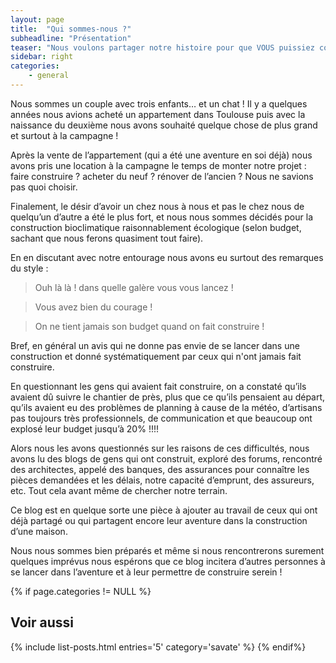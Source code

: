 ```yaml
---
layout: page
title:  "Qui sommes-nous ?"
subheadline: "Présentation"
teaser: "Nous voulons partager notre histoire pour que VOUS puissiez construire votre propre maison sereinement."
sidebar: right
categories:
    - general
---
```


Nous sommes un couple avec trois enfants… et un chat ! Il y a quelques années nous avions acheté un appartement dans Toulouse puis avec la naissance du deuxième nous avons souhaité quelque chose de plus grand et surtout à la campagne !

Après la vente de l’appartement (qui a été une aventure en soi déjà) nous avons pris une location à la campagne le temps de monter notre projet : faire construire ? acheter du neuf ? rénover de l’ancien ? Nous ne savions pas quoi choisir.

Finalement, le désir d’avoir un chez nous à nous et pas le chez nous de quelqu’un d’autre a été le plus fort, et nous nous sommes décidés pour la construction bioclimatique raisonnablement écologique (selon budget, sachant que nous ferons quasiment tout faire).

En en discutant avec notre entourage nous avons eu surtout des remarques du style :

> Ouh là là ! dans quelle galère vous vous lancez !

> Vous avez bien du courage !

> On ne tient jamais son budget quand on fait construire !

Bref, en général un avis qui ne donne pas envie de se lancer dans une construction et donné systématiquement par ceux qui n'ont jamais fait construire.

En questionnant les gens qui avaient fait construire, on a constaté qu’ils avaient dû suivre le chantier de près, plus que ce qu’ils pensaient au départ, qu’ils avaient eu des problèmes de planning à cause de la météo, d’artisans pas toujours très professionnels, de communication et que beaucoup ont explosé leur budget jusqu’à 20% !!!!

Alors nous les avons questionnés sur les raisons de ces difficultés, nous avons lu des blogs de gens qui ont construit, exploré des forums, rencontré des architectes, appelé des banques, des assurances pour connaître les pièces demandées et les délais, notre capacité d’emprunt, des assureurs, etc. Tout cela avant même de chercher notre terrain.

Ce blog est en quelque sorte une pièce à ajouter au travail de ceux qui ont déjà partagé ou qui partagent encore leur aventure dans la construction d’une maison.

Nous nous sommes bien préparés et même si nous rencontrerons surement quelques imprévus nous espérons que ce blog incitera d’autres personnes à se lancer dans l’aventure et à leur permettre de construire serein !

{% if page.categories != NULL %}
## Voir aussi
{% include list-posts.html entries='5' category='savate' %}
{% endif%}